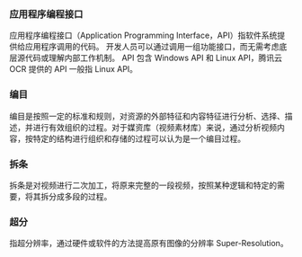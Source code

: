 ### 应用程序编程接口	
应用程序编程接口（Application Programming Interface，API）指软件系统提供给应用程序调用的代码。
开发人员可以通过调用一组功能接口，而无需考虑底层源代码或理解内部工作机制。
API 包含 Windows API 和 Linux API，腾讯云 OCR 提供的 API 一般指 Linux API。	

### 编目	
编目是按照一定的标准和规则，对资源的外部特征和内容特征进行分析、选择、描述，并进行有效组织的过程。对于媒资库（视频素材库）来说，通过分析视频内容，按特定的结构进行组织和存储的过程可以认为是一个编目过程。	

### 拆条	

拆条是对视频进行二次加工，将原来完整的一段视频，按照某种逻辑和特定的需要，将其拆分成多段的过程。	

### 超分	

指超分辨率，通过硬件或软件的方法提高原有图像的分辨率	Super-Resolution。
